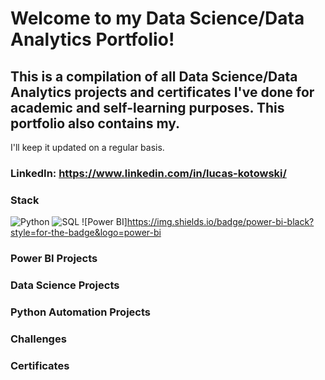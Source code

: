 # Welcome to my Data Science/Data Analytics Portfolio!

## This is a compilation of all Data Science/Data Analytics projects and certificates I've done for academic and self-learning purposes. This portfolio also contains my.
I'll keep it updated on a regular basis.


### LinkedIn: https://www.linkedin.com/in/lucas-kotowski/

### Stack
![Python](https://img.shields.io/badge/python-black?style=for-the-badge&logo=python)
![SQL](https://img.shields.io/badge/sql-black?style=for-the-badge&logo=mysql)
![Power BI]https://img.shields.io/badge/power-bi-black?style=for-the-badge&logo=power-bi

### Power BI Projects
<links go here>

### Data Science Projects
<links go here>

### Python Automation Projects
<links go here>

### Challenges
<links go here>

### Certificates
<links go here>
